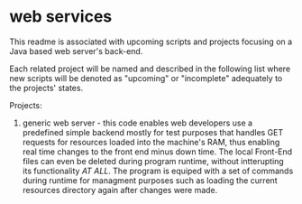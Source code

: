 # web services

This readme is associated with upcoming scripts and projects focusing on 
a Java based web server's back-end.

Each related project will be named and described in the following list where new scripts will be denoted as "upcoming" or "incomplete" adequately to the projects' states.

Projects:

1. generic web server - this code enables web developers use a predefined simple backend mostly for test purposes that handles GET requests for resources loaded into the machine's RAM, thus enabling real time changes to the front end minus down time. The local Front-End files can even be deleted during program runtime, without intterupting its functionality *AT ALL*.  The program is equiped with a set of commands during runtime for managment purposes such as loading the current resources directory again after changes were made.

